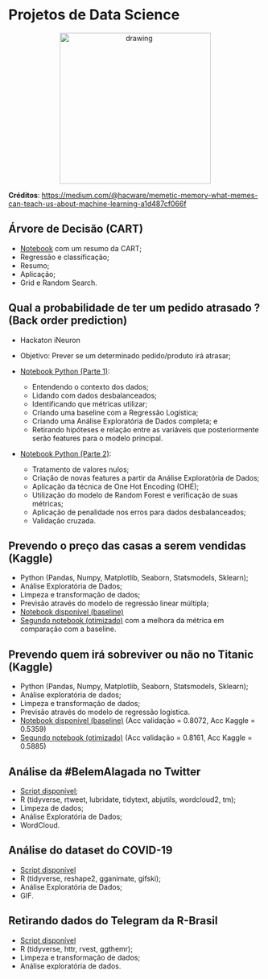 # Projetos de Data Science


<p align="center">
  <img src="https://miro.medium.com/max/3200/0*FL03kQRXT_TFerSD" alt="drawing" width="300" height="300"/>

**Créditos**: https://medium.com/@hacware/memetic-memory-what-memes-can-teach-us-about-machine-learning-a1d487cf066f

</p>

## Árvore de Decisão (CART)

- [Notebook](https://github.com/barbosarafael/Projetos/blob/master/Arvore_de_decisao_CART/arvore_de_decisao.ipynb) com um resumo da CART;
- Regressão e classificação;
- Resumo;
- Aplicação;
- Grid e Random Search.



## Qual a probabilidade de ter um pedido atrasado ? (Back order prediction)

- Hackaton iNeuron
- Objetivo: Prever se um determinado pedido/produto irá atrasar;
- [Notebook Python (Parte 1)](https://nbviewer.jupyter.org/github/barbosarafael/Projetos/blob/master/iNeuron_Back_order_prediction_Notebook/1parte_hackaton_ineuron_back_order_prediction.ipynb):
  - Entendendo o contexto dos dados;
  - Lidando com dados desbalanceados;
  - Identificando que métricas utilizar;
  - Criando uma baseline com a Regressão Logística;
  - Criando uma Análise Exploratória de Dados completa; e
  - Retirando hipóteses e relação entre as variáveis que posteriormente serão features para o modelo principal.
- [Notebook Python (Parte 2)](https://nbviewer.jupyter.org/github/barbosarafael/Aprendizado-Python/blob/master/Pandas_Aprendizado/parte2_ineuron_BackOrderPrediction.ipynb):

  - Tratamento de valores nulos;
  - Criação de novas features a partir da Análise Exploratória de Dados;
  - Aplicação da técnica de One Hot Encoding (OHE);
  - Utilização do modelo de Random Forest e verificação de suas métricas;
  - Aplicação de penalidade nos erros para dados desbalanceados;
  - Validação cruzada.

## Prevendo o preço das casas a serem vendidas (Kaggle)

- Python (Pandas, Numpy, Matplotlib, Seaborn, Statsmodels, Sklearn);
- Análise Exploratória de Dados;
- Limpeza e transformação de dados;
- Previsão através do modelo de regressão linear múltipla;
- [Notebook disponível (baseline)](https://nbviewer.jupyter.org/github/barbosarafael/Projetos/blob/master/House%20Prices%20-%20Advanced%20Regression%20Techniques/notebook_house_prices.ipynb)
- [Segundo notebook (otimizado)](https://nbviewer.jupyter.org/github/barbosarafael/Projetos/blob/master/House%20Prices%20-%20Advanced%20Regression%20Techniques/notebook_2.ipynb) com a melhora da métrica em comparação com a baseline.



## Prevendo quem irá sobreviver ou não no Titanic (Kaggle)

- Python (Pandas, Numpy, Matplotlib, Seaborn, Statsmodels, Sklearn);
- Análise exploratória de dados;
- Limpeza e transformação de dados;
- Previsão através do modelo de regressão logística.
- [Notebook disponível (baseline)](https://nbviewer.jupyter.org/github/barbosarafael/Projetos/blob/master/Titanic%20-%20Kaggle/notebook_titanic_kaggle.ipynb) (Acc validação = 0.8072, Acc Kaggle = 0.5359)
- [Segundo notebook (otimizado)](https://nbviewer.jupyter.org/github/barbosarafael/Projetos/blob/master/Titanic%20-%20Kaggle/2notebook_titanic_kaggle.ipynb) (Acc validação = 0.8161, Acc Kaggle = 0.5885)



## Análise da #BelemAlagada no Twitter

- [Script disponível](https://github.com/barbosarafael/Projetos/blob/master/Twitter%20-%20Analise%20%23BelemAlagada/2020-03-10-analise-belemalagada.md);
- R (tidyverse, rtweet, lubridate, tidytext, abjutils, wordcloud2, tm);
- Limpeza de dados;
- Análise Exploratória de Dados;
- WordCloud.


## Análise do dataset do COVID-19

- [Script disponível](https://github.com/barbosarafael/Projetos/blob/master/Analise%20Exploratoria%20-%20COVID-19/2020-03-15-analise-exploratoria-dos-dados-do-covid-19.md)
- R (tidyverse, reshape2, gganimate, gifski);
- Análise Exploratória de Dados;
- GIF.


## Retirando dados do Telegram da R-Brasil

- [Script disponível](https://github.com/barbosarafael/Projetos/blob/master/Analise_Telegram_R/Script.md)
- R (tidyverse, httr, rvest, ggthemr);
- Limpeza e transformação de dados;
- Análise exploratória de dados.
